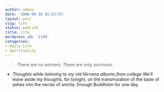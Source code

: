 ```yaml
---
author: admin
date: '2006-09-18 01:53:53'
layout: post
slug: life
status: publish
title: Life
wordpress_id: '1199'
categories:
- Daily Life
- Spirituality
---
```


> There are no winners. There are only survivors.

- *Thoughts while listening to my old Nirvana albums from college* We'll
leave aside my thoughts, for tonight, on the transmutation of the taste
of ashes into the nectar of amrita. Enough Buddhism for one day.

